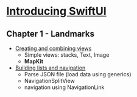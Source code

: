 # [Introducing SwiftUI](https://developer.apple.com/tutorials/swiftui/)

## Chapter 1 - Landmarks
* [Creating and combining views](https://developer.apple.com/tutorials/swiftui/creating-and-combining-views)
    * Simple views: stacks, Text, Image
    * **MapKit**
* [Building lists and navigation](https://developer.apple.com/tutorials/swiftui/building-lists-and-navigation)
    * Parse JSON file (load data using generics)
    * NavigationSplitView
    * navigation using NavigationLink
    